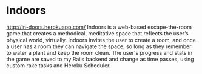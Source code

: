 # Indoors
http://in-doors.herokuapp.com/
Indoors is a web-based escape-the-room game that creates a methodical, meditative space that reflects the user’s physical world, virtually. Indoors invites the user to create a room, and once a user has a room they can navigate the space, so long as they remember to water a plant and keep the room clean. The user's progress and stats in the game are saved to my Rails backend and change as time passes, using custom rake tasks and Heroku Scheduler.


<!-- ![Build Status](https://codeship.com/projects/5b12bec0-1097-0135-ac14-220fc925bc13/status?branch=master) -->
<!-- ![Code Climate](https://codeclimate.com/github/emlanctot/indoors.png) -->
<!-- ![Coverage Status](https://coveralls.io/repos/emlanctot/indoors/badge.png) -->
